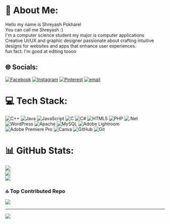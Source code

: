 # 💫 About Me:
Hello my name is Shreyash Pokharel <br>You can call me Shreyash :)<br>I'm a computer science student my major is computer applications <br>Creative UI/UX and graphic designer passionate about crafting intuitive designs for websites and apps that enhance user experiences.<br>fun fact: I'm good at editing toooo 


## 🌐 Socials:
[![Facebook](https://img.shields.io/badge/Facebook-%231877F2.svg?logo=Facebook&logoColor=white)](https://facebook.com/https://www.facebook.com/shreyash.pokharel.2025) [![Instagram](https://img.shields.io/badge/Instagram-%23E4405F.svg?logo=Instagram&logoColor=white)](https://instagram.com/777.shreyashhh) [![Pinterest](https://img.shields.io/badge/Pinterest-%23E60023.svg?logo=Pinterest&logoColor=white)](https://pinterest.com/pshreyash888) [![email](https://img.shields.io/badge/Email-D14836?logo=gmail&logoColor=white)](mailto:pshreyash888@gmail.com) 

# 💻 Tech Stack:
![C++](https://img.shields.io/badge/c++-%2300599C.svg?style=for-the-badge&logo=c%2B%2B&logoColor=white) ![Java](https://img.shields.io/badge/java-%23ED8B00.svg?style=for-the-badge&logo=openjdk&logoColor=white) ![JavaScript](https://img.shields.io/badge/javascript-%23323330.svg?style=for-the-badge&logo=javascript&logoColor=%23F7DF1E) ![C](https://img.shields.io/badge/c-%2300599C.svg?style=for-the-badge&logo=c&logoColor=white) ![C#](https://img.shields.io/badge/c%23-%23239120.svg?style=for-the-badge&logo=csharp&logoColor=white) ![HTML5](https://img.shields.io/badge/html5-%23E34F26.svg?style=for-the-badge&logo=html5&logoColor=white) ![PHP](https://img.shields.io/badge/php-%23777BB4.svg?style=for-the-badge&logo=php&logoColor=white) ![.Net](https://img.shields.io/badge/.NET-5C2D91?style=for-the-badge&logo=.net&logoColor=white) ![WordPress](https://img.shields.io/badge/WordPress-%23117AC9.svg?style=for-the-badge&logo=WordPress&logoColor=white) ![Apache](https://img.shields.io/badge/apache-%23D42029.svg?style=for-the-badge&logo=apache&logoColor=white) ![MySQL](https://img.shields.io/badge/mysql-4479A1.svg?style=for-the-badge&logo=mysql&logoColor=white) ![Adobe Lightroom](https://img.shields.io/badge/Adobe%20Lightroom-31A8FF.svg?style=for-the-badge&logo=Adobe%20Lightroom&logoColor=white) ![Adobe Premiere Pro](https://img.shields.io/badge/Adobe%20Premiere%20Pro-9999FF.svg?style=for-the-badge&logo=Adobe%20Premiere%20Pro&logoColor=white) ![Canva](https://img.shields.io/badge/Canva-%2300C4CC.svg?style=for-the-badge&logo=Canva&logoColor=white) ![GitHub](https://img.shields.io/badge/github-%23121011.svg?style=for-the-badge&logo=github&logoColor=white) ![Git](https://img.shields.io/badge/git-%23F05033.svg?style=for-the-badge&logo=git&logoColor=white)
# 📊 GitHub Stats:
![](https://github-readme-stats.vercel.app/api?username=ShreyashGG&theme=radical&hide_border=false&include_all_commits=false&count_private=false)<br/>
![](https://nirzak-streak-stats.vercel.app/?user=ShreyashGG&theme=radical&hide_border=false)<br/>
![](https://github-readme-stats.vercel.app/api/top-langs/?username=ShreyashGG&theme=radical&hide_border=false&include_all_commits=false&count_private=false&layout=compact)

### 🔝 Top Contributed Repo
![](https://github-contributor-stats.vercel.app/api?username=ShreyashGG&limit=5&theme=dark&combine_all_yearly_contributions=true)

---
[![](https://visitcount.itsvg.in/api?id=ShreyashGG&icon=6&color=5)](https://visitcount.itsvg.in)

<!-- Proudly created with GPRM ( https://gprm.itsvg.in ) -->
